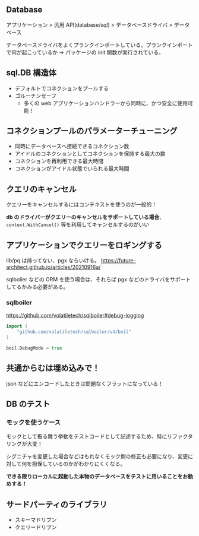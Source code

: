 ## Database

アプリケーション > 汎用 API(database/sql) > データベースドライバ > データベース

データベースドライバをよくプランクインポートしている。プランクインポートで何が起こっているか → パッケージの init 関数が実行されている。

## sql.DB 構造体

- デフォルトでコネクションをプールする
- ゴルーチンセーフ
  - 多くの web アプリケーションハンドラーから同時に、かつ安全に使用可能！

## コネクションプールのパラメーターチューニング

- 同時にデータベースへ接続できるコネクション数
- アイドルのコネクションとしてコネクションを保持する最大の数
- コネクションを再利用できる最大時間
- コネクションがアイドル状態でいられる最大時間

## クエリのキャンセル

クエリーをキャンセルするにはコンテキストを使うのが一般的！

**db のドライバーがクエリーのキャンセルをサポートしている場合**、`context.WithCancel()` 等を利用してキャンセルするのがいい

## アプリケーションでクエリーをロギングする

lib/pq は持ってない、pgx ならいける。
https://future-architect.github.io/articles/20210916a/

sqlboiler などの ORM を使う場合は、それらば pgx などのドライバをサポートしてるかみる必要がある。

### sqlboiler

https://github.com/volatiletech/sqlboiler#debug-logging

``` go
import (
    "github.com/volatiletech/sqlboiler/v4/boil"
)

boil.DebugMode = true
```

## 共通からむは埋め込みで！

json などにエンコードしたときは問題なくフラットになっている！

## DB のテスト

### モックを使うケース

モックとして振る舞う挙動をテストコードとして記述するため、特にリファクタリングが大変！

シグニチャを変更した場合などはもれなくモック側の修正も必要になり、変更に対して何を担保しているのかがわかりにくくなる。

**できる限りローカルに起動した本物のデータベースをテストに用いることをお勧めする！**

## サードパーティのライブラリ

- スキーマドリブン
- クエリードリブン
